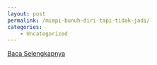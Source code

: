 ```yaml
---
layout: post
permalink: /mimpi-bunuh-diri-tapi-tidak-jadi/
categories:
    - Uncategorized
---
```


[Baca Selengkapnya](/09)